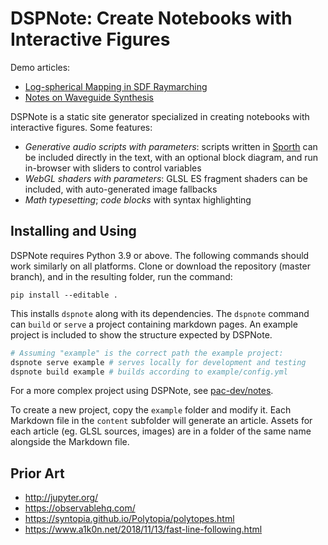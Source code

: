 # DSPNote: Create Notebooks with Interactive Figures

Demo articles:

- [Log-spherical Mapping in SDF Raymarching](https://www.osar.fr/notes/logspherical/)
- [Notes on Waveguide Synthesis](https://www.osar.fr/notes/waveguides/)

DSPNote is a static site generator specialized in creating notebooks with interactive figures. Some features:

- *Generative audio scripts with parameters*: scripts written in [Sporth](https://paulbatchelor.github.io/proj/sporth.html) can be included directly in the text, with an optional block diagram, and run in-browser with sliders to control variables
- *WebGL shaders with parameters*: GLSL ES fragment shaders can be included, with auto-generated image fallbacks
- *Math typesetting*; *code blocks* with syntax highlighting

## Installing and Using

DSPNote requires Python 3.9 or above. The following commands should work similarly on all platforms. Clone or download the repository (master branch), and in the resulting folder, run the command:

	pip install --editable .

This installs `dspnote` along with its dependencies. The `dspnote` command can `build` or `serve` a project containing markdown pages. An example project is included to show the structure expected by DSPNote.

```bash
# Assuming "example" is the correct path the example project:
dspnote serve example # serves locally for development and testing
dspnote build example # builds according to example/config.yml
```

For a more complex project using DSPNote, see [pac-dev/notes](https://github.com/pac-dev/notes).

To create a new project, copy the `example` folder and modify it. Each Markdown file in the `content` subfolder will generate an article. Assets for each article (eg. GLSL sources, images) are in a folder of the same name alongside the Markdown file.


## Prior Art

- http://jupyter.org/
- https://observablehq.com/
- https://syntopia.github.io/Polytopia/polytopes.html
- https://www.a1k0n.net/2018/11/13/fast-line-following.html
